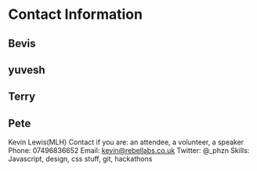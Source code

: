 # Contact Information

Bevis
-

yuvesh 
-

Terry
-

Pete
-

Kevin Lewis(MLH)
Contact if you are: an attendee, a volunteer, a speaker
Phone: 07496836652
Email: kevin@rebellabs.co.uk
Twitter: @_phzn
Skills: Javascript, design, css stuff, git, hackathons





